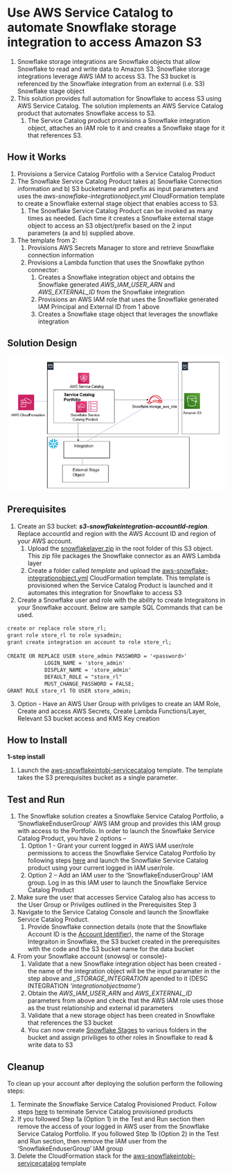 <p align="center">
</p>

# Use AWS Service Catalog to automate Snowflake storage integration to access Amazon S3

1. Snowflake storage integrations are Snowflake objects that allow Snowflake to read and write data to Amazon S3. Snowflake storage integrations leverage AWS IAM to access S3. The S3 bucket is referenced by the Snowflake integration from an external (i.e. S3) Snowflake stage object
2. This solution provides full automation for Snowflake to access S3 using AWS Service Catalog. The solution implements an AWS Service Catalog product that automates Snowflake access to S3.
	1. The Service Catalog product provisions a Snowflake integration object, attaches an IAM role to it and creates a Snowflake stage for it that references S3. 


## How it Works

1. Provisions a Service Catalog Portfolio with a Service Catalog Product
2. The Snowflake Service Catalog Product takes a) Snowflake Connection information and b) S3 bucketname and prefix as input parameters and uses the *aws-snowflake-integrationobject.yml* CloudFormation template to create a Snowflake external stage object that enables access to S3.
	1. The Snowflake Service Catalog Product can be invoked as many times as needed. Each time it creates a Snowflake external stage object to access an S3 object/prefix based on the 2 input parameters (a and b) supplied above.
3. The template from 2:
	1. Provisions AWS Secrets Manager to store and retrieve Snowflake connection information
	2. Provisions a Lambda function that uses the Snowflake python connector:
		1. Creates a Snowflake integration object and obtains the Snowflake generated *AWS_IAM_USER_ARN* and *AWS_EXTERNAL_ID* from the Snowflake integration 
		2. Provisions an AWS IAM role that uses the Snowflake generated IAM Principal and External ID from 1 above
		3. Creates a Snowflake stage object that leverages the snowflake integration
	
 
## Solution Design

![](images/snowflake-arch.png)


## Prerequisites

1. Create an S3 bucket: ***s3-snowflakeintegration-accountId-region***. Replace accountId and region with the AWS Account ID and region of your AWS account. 
	1. Upload the [snowflakelayer.zip](https://github.com/Snowflake-Labs/aws-integrations-cloudops/blob/master/layer/snowflakelayer.zip) in the root folder of this S3 object. This zip file packages the Snowflake connector as an AWS Lambda layer
	2. Create a folder called *template* and upload the [aws-snowflake-integrationobject.yml](https://github.com/Snowflake-Labs/aws-integrations-cloudops/blob/master/cft/aws-snowflake-integrationobject.yml) CloudFormation template. This template is provisioned when the Service Catalog Product is launched and it automates this integration for Snowflake to access S3
2. Create a Snowflake user and role with the ability to create Integraitons in your Snowflake account. Below are sample SQL Commands that can be used.
```use role accountadmin;
create or replace role store_rl;
grant role store_rl to role sysadmin;
grant create integration on account to role store_rl;

CREATE OR REPLACE USER store_admin PASSWORD = '<password>' 
            LOGIN_NAME = 'store_admin' 
            DISPLAY_NAME = 'store_admin' 
            DEFAULT_ROLE = "store_rl" 
            MUST_CHANGE_PASSWORD = FALSE;
GRANT ROLE store_rl TO USER store_admin;
```
3. Option - Have an AWS User Group with privliges to create an IAM Role, Create and access AWS Secrets, Create Lambda Functions/Layer, Relevant S3 bucket access and KMS Key creation  

## How to Install

**1-step install**
1. Launch the [aws-snowflakeintobj-servicecatalog](https://github.com/aws-samples/aws-datadog-controltower/blob/main/snowflake/cft/aws-snowflakeintobj-servicecatalog.yml) template. The template takes the S3 prerequisites bucket as a single parameter.
 	
## Test and Run

1. The Snowflake solution creates a Snowflake Service Catalog Portfolio, a ‘SnowflakeEnduserGroup’ AWS IAM group and provides this IAM group with access to the Portfolio. In order to launch the Snowflake Service Catalog Product, you have 2 options – 
	1. Option 1 - Grant your current logged in AWS IAM user/role permissions to access the Snowflake Service Catalog Portfolio by following steps [here](https://docs.aws.amazon.com/servicecatalog/latest/adminguide/getstarted-deploy.html) and launch the Snowflake Service Catalog product using your current logged in IAM user/role.
	2. Option 2 – Add an IAM user to the ‘SnowflakeEnduserGroup’ IAM group. Log in as this IAM user to launch the Snowflake Service Catalog Product
2. Make sure the user that accesses Service Catalog also has access to the User Group or Privilges outlined in the Prerequisites Step 3
3. Navigate to the Service Catalog Console and launch the Snowflake Service Catalog Product.
	1. Provide Snowflake connection details (note that the Snowflake Account ID is the [Account Identifier](https://docs.snowflake.com/en/user-guide/admin-account-identifier.html)), the name of the Storage Integraiton in Snowflake, the S3 bucket created in the prerequisites with the code and the S3 bucket name for the data bucket 
5. From your Snowflake account (snowsql or console)-
	1. Validate that a new Snowflake integration object has been created - the name of the integration object will be the input paramater in the step above and *_STORAGE_INTEGRATION* apended to it (DESC INTEGRATION *'integrationobjectname'*)
	2. Obtain the *AWS_IAM_USER_ARN* and *AWS_EXTERNAL_ID* parameters from above and check that the AWS IAM role uses those as the trust relationship and external id parameters
	3. Validate that a new storage object has been created in Snowflake that references the S3 bucket
	4. You can now create [Snowflake Stages](https://docs.snowflake.com/en/sql-reference/sql/create-stage.html) to various folders in the bucket and assign priviliges to other roles in Snowflake to read & write data to S3
## Cleanup

To clean up your account after deploying the solution perform the following steps:

1.	Terminate the Snowflake Service Catalog Provisioned Product. Follow steps [here](https://docs.aws.amazon.com/servicecatalog/latest/userguide/enduser-delete.html) to terminate Service Catalog provisioned products
2.	If you followed Step 1a (Option 1) in the Test and Run section then remove the access of your logged in AWS user from the Snowflake Service Catalog Portfolio. If you followed Step 1b (Option 2) in the Test and Run section, then remove the IAM user from the ‘SnowflakeEnduserGroup’ IAM group
3.	Delete the CloudFormation stack for the [aws-snowflakeintobj-servicecatalog](https://github.com/aws-samples/aws-datadog-controltower/blob/main/snowflake/cft/aws-snowflakeintobj-servicecatalog.yml) template


 
